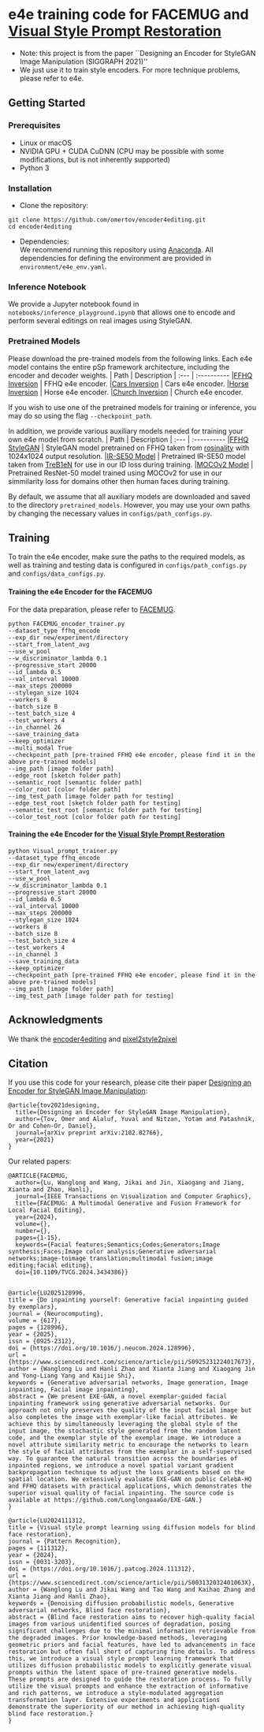 # e4e training code for FACEMUG and [Visual Style Prompt Restoration](https://github.com/LonglongaaaGo/VSPBFR)


- Note: this project is from the paper
``Designing an Encoder for StyleGAN Image Manipulation (SIGGRAPH 2021)''
- We just use it to train style encoders. For more technique problems, please refer to e4e.



## Getting Started
### Prerequisites
- Linux or macOS
- NVIDIA GPU + CUDA CuDNN (CPU may be possible with some modifications, but is not inherently supported)
- Python 3

### Installation
- Clone the repository:
``` 
git clone https://github.com/omertov/encoder4editing.git
cd encoder4editing
```
- Dependencies:  
We recommend running this repository using [Anaconda](https://docs.anaconda.com/anaconda/install/). 
All dependencies for defining the environment are provided in `environment/e4e_env.yaml`.

### Inference Notebook
We provide a Jupyter notebook found in `notebooks/inference_playground.ipynb` that allows one to encode and perform several editings on real images using StyleGAN.   

### Pretrained Models
Please download the pre-trained models from the following links. Each e4e model contains the entire pSp framework architecture, including the encoder and decoder weights.
| Path | Description
| :--- | :----------
|[FFHQ Inversion](https://drive.google.com/file/d/1cUv_reLE6k3604or78EranS7XzuVMWeO/view?usp=sharing)  | FFHQ e4e encoder.
|[Cars Inversion](https://drive.google.com/file/d/17faPqBce2m1AQeLCLHUVXaDfxMRU2QcV/view?usp=sharing)  | Cars e4e encoder.
|[Horse Inversion](https://drive.google.com/file/d/1TkLLnuX86B_BMo2ocYD0kX9kWh53rUVX/view?usp=sharing)  | Horse e4e encoder.
|[Church Inversion](https://drive.google.com/file/d/1-L0ZdnQLwtdy6-A_Ccgq5uNJGTqE7qBa/view?usp=sharing) | Church e4e encoder.

If you wish to use one of the pretrained models for training or inference, you may do so using the flag `--checkpoint_path`.

In addition, we provide various auxiliary models needed for training your own e4e model from scratch.
| Path | Description
| :--- | :----------
|[FFHQ StyleGAN](https://drive.google.com/file/d/1EM87UquaoQmk17Q8d5kYIAHqu0dkYqdT/view?usp=sharing) | StyleGAN model pretrained on FFHQ taken from [rosinality](https://github.com/rosinality/stylegan2-pytorch) with 1024x1024 output resolution.
|[IR-SE50 Model](https://drive.google.com/file/d/1KW7bjndL3QG3sxBbZxreGHigcCCpsDgn/view?usp=sharing) | Pretrained IR-SE50 model taken from [TreB1eN](https://github.com/TreB1eN/InsightFace_Pytorch) for use in our ID loss during training.
|[MOCOv2 Model](https://drive.google.com/file/d/18rLcNGdteX5LwT7sv_F7HWr12HpVEzVe/view?usp=sharing) | Pretrained ResNet-50 model trained using MOCOv2 for use in our simmilarity loss for domains other then human faces during training.

By default, we assume that all auxiliary models are downloaded and saved to the directory `pretrained_models`. However, you may use your own paths by changing the necessary values in `configs/path_configs.py`. 

## Training
To train the e4e encoder, make sure the paths to the required models, as well as training and testing data is configured in `configs/path_configs.py` and `configs/data_configs.py`.



#### **Training the e4e Encoder for the FACEMUG**
For the data preparation, please refer to [FACEMUG](https://github.com/LonglongaaaGo/FACEMUG_trainer).
```
python FACEMUG_encoder_trainer.py
--dataset_type ffhq_encode
--exp_dir new/experiment/directory
--start_from_latent_avg
--use_w_pool
--w_discriminator_lambda 0.1
--progressive_start 20000
--id_lambda 0.5
--val_interval 10000
--max_steps 200000
--stylegan_size 1024
--workers 8
--batch_size 8
--test_batch_size 4
--test_workers 4
--in_channel 26
--save_training_data
--keep_optimizer
--multi_modal True
--checkpoint_path [pre-trained FFHQ e4e encoder, please find it in the above pre-trained models]
--img_path [image folder path]
--edge_root [sketch folder path]
--semantic_root [semantic folder path]
--color_root [color folder path]
--img_test_path [image folder path for testing]
--edge_test_root [sketch folder path for testing]
--semantic_test_root [semantic folder path for testing]
--color_test_root [color folder path for testing]
```


#### **Training the e4e Encoder for the [Visual Style Prompt Restoration](https://github.com/LonglongaaaGo/VSPBFR)**
```
python Visual_prompt_trainer.py
--dataset_type ffhq_encode
--exp_dir new/experiment/directory
--start_from_latent_avg
--use_w_pool
--w_discriminator_lambda 0.1
--progressive_start 20000
--id_lambda 0.5
--val_interval 10000
--max_steps 200000
--stylegan_size 1024
--workers 8
--batch_size 8
--test_batch_size 4
--test_workers 4
--in_channel 3
--save_training_data
--keep_optimizer
--checkpoint_path [pre-trained FFHQ e4e encoder, please find it in the above pre-trained models]
--img_path [image folder path]
--img_test_path [image folder path for testing]
```




## Acknowledgments
We thank the [encoder4editing](https://github.com/omertov/encoder4editing) and [pixel2style2pixel](https://github.com/eladrich/pixel2style2pixel) 

## Citation
If you use this code for your research, please cite their paper <a href="https://arxiv.org/abs/2102.02766">Designing an Encoder for StyleGAN Image Manipulation</a>:


```
@article{tov2021designing,
  title={Designing an Encoder for StyleGAN Image Manipulation},
  author={Tov, Omer and Alaluf, Yuval and Nitzan, Yotam and Patashnik, Or and Cohen-Or, Daniel},
  journal={arXiv preprint arXiv:2102.02766},
  year={2021}
}

```

Our related papers:

```
@ARTICLE{FACEMUG,
  author={Lu, Wanglong and Wang, Jikai and Jin, Xiaogang and Jiang, Xianta and Zhao, Hanli},
  journal={IEEE Transactions on Visualization and Computer Graphics}, 
  title={FACEMUG: A Multimodal Generative and Fusion Framework for Local Facial Editing}, 
  year={2024},
  volume={},
  number={},
  pages={1-15},
  keywords={Facial features;Semantics;Codes;Generators;Image synthesis;Faces;Image color analysis;Generative adversarial networks;image-toimage translation;multimodal fusion;image editing;facial editing},
  doi={10.1109/TVCG.2024.3434386}}


@article{LU2025128996,
title = {Do inpainting yourself: Generative facial inpainting guided by exemplars},
journal = {Neurocomputing},
volume = {617},
pages = {128996},
year = {2025},
issn = {0925-2312},
doi = {https://doi.org/10.1016/j.neucom.2024.128996},
url = {https://www.sciencedirect.com/science/article/pii/S0925231224017673},
author = {Wanglong Lu and Hanli Zhao and Xianta Jiang and Xiaogang Jin and Yong-Liang Yang and Kaijie Shi},
keywords = {Generative adversarial networks, Image generation, Image inpainting, Facial image inpainting},
abstract = {We present EXE-GAN, a novel exemplar-guided facial inpainting framework using generative adversarial networks. Our approach not only preserves the quality of the input facial image but also completes the image with exemplar-like facial attributes. We achieve this by simultaneously leveraging the global style of the input image, the stochastic style generated from the random latent code, and the exemplar style of the exemplar image. We introduce a novel attribute similarity metric to encourage the networks to learn the style of facial attributes from the exemplar in a self-supervised way. To guarantee the natural transition across the boundaries of inpainted regions, we introduce a novel spatial variant gradient backpropagation technique to adjust the loss gradients based on the spatial location. We extensively evaluate EXE-GAN on public CelebA-HQ and FFHQ datasets with practical applications, which demonstrates the superior visual quality of facial inpainting. The source code is available at https://github.com/LonglongaaaGo/EXE-GAN.}
}

@article{LU2024111312,
title = {Visual style prompt learning using diffusion models for blind face restoration},
journal = {Pattern Recognition},
pages = {111312},
year = {2024},
issn = {0031-3203},
doi = {https://doi.org/10.1016/j.patcog.2024.111312},
url = {https://www.sciencedirect.com/science/article/pii/S003132032401063X},
author = {Wanglong Lu and Jikai Wang and Tao Wang and Kaihao Zhang and Xianta Jiang and Hanli Zhao},
keywords = {Denoising diffusion probabilistic models, Generative adversarial networks, Blind face restoration},
abstract = {Blind face restoration aims to recover high-quality facial images from various unidentified sources of degradation, posing significant challenges due to the minimal information retrievable from the degraded images. Prior knowledge-based methods, leveraging geometric priors and facial features, have led to advancements in face restoration but often fall short of capturing fine details. To address this, we introduce a visual style prompt learning framework that utilizes diffusion probabilistic models to explicitly generate visual prompts within the latent space of pre-trained generative models. These prompts are designed to guide the restoration process. To fully utilize the visual prompts and enhance the extraction of informative and rich patterns, we introduce a style-modulated aggregation transformation layer. Extensive experiments and applications demonstrate the superiority of our method in achieving high-quality blind face restoration.}
}

```

